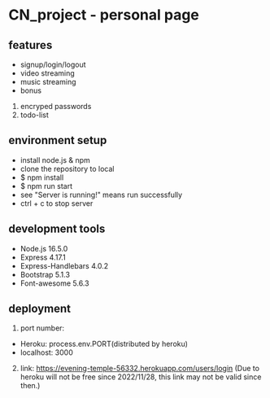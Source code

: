 # CN_project - personal page
## features
* signup/login/logout
* video streaming
* music streaming
* bonus
1. encryped passwords 
2. todo-list
## environment setup
* install node.js & npm
* clone the repository to local
* $ npm install
* $ npm run start
* see "Server is running!" means run successfully
* ctrl + c to stop server
## development tools
* Node.js 16.5.0
* Express 4.17.1
* Express-Handlebars 4.0.2
* Bootstrap 5.1.3
* Font-awesome 5.6.3
## deployment
1. port number: 
* Heroku: process.env.PORT(distributed by heroku)
* localhost: 3000
2. link: https://evening-temple-56332.herokuapp.com/users/login
(Due to heroku will not be free since 2022/11/28, this link may not be valid since then.)

